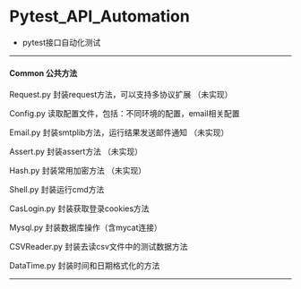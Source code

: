 # Pytest_API_Automation
* pytest接口自动化测试


----
#### Common 公共方法
Request.py 封装request方法，可以支持多协议扩展 （未实现）

Config.py 读取配置文件，包括：不同环境的配置，email相关配置

Email.py 封装smtplib方法，运行结果发送邮件通知 （未实现）

Assert.py 封装assert方法 （未实现）

Hash.py 封装常用加密方法 （未实现）

Shell.py 封装运行cmd方法

CasLogin.py 封装获取登录cookies方法

Mysql.py 封装数据库操作（含mycat连接）

CSVReader.py 封装去读csv文件中的测试数据方法

DataTime.py 封装时间和日期格式化的方法

----

